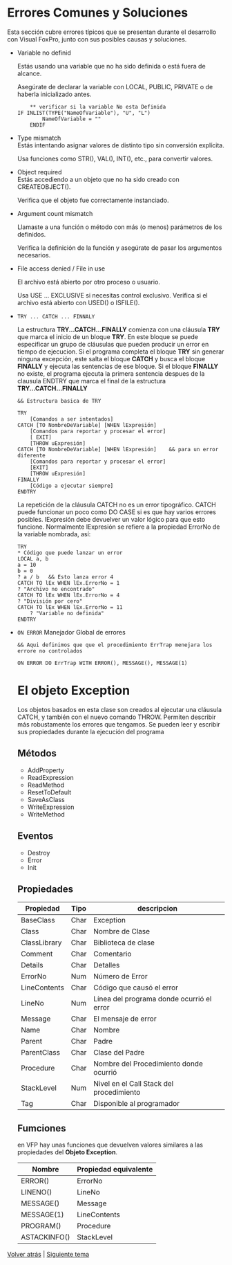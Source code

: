 # Errores Comunes y Soluciones

Esta sección cubre errores típicos que se presentan durante el desarrollo con Visual FoxPro, junto con sus posibles causas y soluciones.

- Variable no definid

	Estás usando una variable que no ha sido definida o está fuera de alcance.

	Asegúrate de declarar la variable con LOCAL, PUBLIC, PRIVATE o de haberla inicializado antes.

	```foxpro
		** verificar si la variable No esta Definida
    IF INLIST(TYPE("NameOfVariable"), "U", "L")
			NameOfVariable = ""
		ENDIF
	```

- Type mismatch  
	Estás intentando asignar valores de distinto tipo sin conversión explícita.

	Usa funciones como STR(), VAL(), INT(), etc., para convertir valores.

- Object required  
	Estás accediendo a un objeto que no ha sido creado con CREATEOBJECT().

	Verifica que el objeto fue correctamente instanciado.

- Argument count mismatch

	Llamaste a una función o método con más (o menos) parámetros de los definidos.

	Verifica la definición de la función y asegúrate de pasar los argumentos necesarios.

-  File access denied / File in use

	El archivo está abierto por otro proceso o usuario.

	Usa USE ... EXCLUSIVE si necesitas control exclusivo.
	Verifica si el archivo está abierto con USED() o ISFILE().

- `TRY ... CATCH ... FINNALY`  

	La estructura **TRY...CATCH...FINALLY** comienza con una cláusula **TRY** que marca el inicio de un bloque **TRY**. En este bloque se puede especificar un grupo de cláusulas que pueden producir un error en tiempo de ejecucion. Si el programa completa el bloque **TRY** sin generar ninguna excepción, este salta el bloque **CATCH** y busca el bloque **FINALLY** y ejecuta las sentencias de ese bloque. Si el bloque **FINALLY** no existe, el programa ejecuta la primera sentencia despues de la clausula ENDTRY que marca el final de la estructura **TRY...CATCH...FINALLY**

	```foxpro
	&& Estructura basica de TRY

	TRY
		[Comandos a ser intentados]
	CATCH [TO NombreDeVariable] [WHEN lExpresión]
		[Comandos para reportar y procesar el error]
		[ EXIT]
		[THROW uExpresión]
	CATCH [TO NombreDeVariable] [WHEN lExpresión]    && para un error diferente
		[Comandos para reportar y procesar el error]
		[EXIT]
		[THROW uExpresión]
	FINALLY
		[Código a ejecutar siempre]
	ENDTRY	
	```
	La repetición de la cláusula CATCH no es un error tipográfico. CATCH puede funcionar un poco como DO CASE si es que hay varios errores posibles. lExpresión debe devuelver un valor lógico para que esto funcione. Normalmente lExpresión se refiere a la propiedad ErrorNo de la variable nombrada, así:

	```foxpro
	TRY
    * Código que puede lanzar un error
    LOCAL a, b
    a = 10
    b = 0
    ? a / b   && Esto lanza error 4
	CATCH TO lEx WHEN lEx.ErrorNo = 1
    ? "Archivo no encontrado"
	CATCH TO lEx WHEN lEx.ErrorNo = 4
    ? "División por cero"
	CATCH TO lEx WHEN lEx.ErrorNo = 11
		? "Variable no definida"
	ENDTRY
	```

- `ON ERROR` Manejador Global de errores

	```foxpro
	&& Aqui definimos que que el procedimiento ErrTrap menejara los errore no controlados

	ON ERROR DO ErrTrap WITH ERROR(), MESSAGE(), MESSAGE(1)
	```


	# El objeto Exception

	Los objetos basados en esta clase son creados al ejecutar una cláusula CATCH, y también con el nuevo comando THROW. Permiten describir más robustamente los errores que tengamos. Se pueden leer y escribir sus propiedades durante la ejecución del programa

	## Métodos
	 
	- AddProperty
	- ReadExpression
	- ReadMethod
	- ResetToDefault
	- SaveAsClass
	- WriteExpression
	- WriteMethod

	## Eventos
 
	- Destroy
	- Error
	- Init

	## Propiedades

	| Propiedad   | Tipo | descripcion |   
	|-------------|------|-------------|
	| BaseClass   | Char | Exception  |
	| Class       | Char | Nombre de Clase |
	| ClassLibrary | Char | Biblioteca de clase |
	| Comment     | Char | Comentario |
	| Details     | Char | Detalles  |
	| ErrorNo     | Num  | Número de Error |
	| LineContents | Char | Código que causó el error |
	| LineNo      | Num  | Línea del programa donde ocurrió el error |
	| Message     | Char | El mensaje de error |
	| Name        | Char | Nombre |
	| Parent      | Char | Padre |
	| ParentClass | Char | Clase del Padre |
	| Procedure   | Char | Nombre del Procedimiento donde ocurrió |
	| StackLevel  | Num  | Nivel en el Call Stack del procedimiento |
	| Tag         | Char | Disponible al programador	|

	## Fumciones
	en VFP hay unas funciones que devuelven valores similares a las propiedades del **Objeto Exception**.

	| Nombre       | Propiedad equivalente |
	|--------------|-----------------------|
	|	ERROR()      | ErrorNo      |
	| LINENO()     | LineNo       |
	| MESSAGE()    | Message      |
	| MESSAGE(1)   | LineContents |
	| PROGRAM()    | Procedure    |
	| ASTACKINFO() | StackLevel   |




[Volver atrás](./word_Excel.md) | 	[Siguiente tema](./Cheats%20Sheet/evaluations.md)